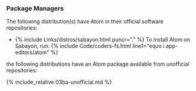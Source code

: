 ### Package Managers
The following distribution(s) have Atom in their official software repositories:

* {% include Links/distros/sabayon.html puncr="." %} To install Atom on Sabayon, run: {% include Code/coders-fs.html line1="equo i app-editors/atom" %}

the following distributions have an Atom package available from unofficial repositories:

{% include_relative 03ba-unofficial.md %}
